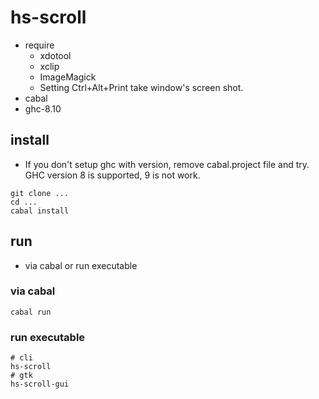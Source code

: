# hs-scroll
* require
  * xdotool
  * xclip
  * ImageMagick
  * Setting Ctrl+Alt+Print take window's screen shot. 
* cabal
* ghc-8.10

## install
* If you don't setup ghc with version, remove cabal.project file and try. GHC version 8 is supported, 9 is not work.
```
git clone ...
cd ...
cabal install
```
## run
* via cabal or run executable
### via cabal
```
cabal run
```
### run executable
```
# cli
hs-scroll
# gtk
hs-scroll-gui
```
